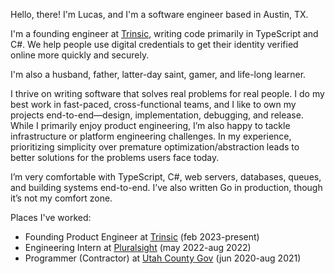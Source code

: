 Hello, there! I'm Lucas, and I'm a software engineer based in Austin, TX.

I'm a founding engineer at [Trinsic](https://trinsic.id/), writing code primarily in TypeScript and C#. We help people use digital credentials to get their identity verified online more quickly and securely.

I'm also a husband, father, latter-day saint, gamer, and life-long learner.

I thrive on writing software that solves real problems for real people. I do my best work in fast-paced, cross-functional teams, and I like to own my projects end-to-end—design, implementation, debugging, and release. While I primarily enjoy product engineering, I’m also happy to tackle infrastructure or platform engineering challenges. In my experience, prioritizing simplicity over premature optimization/abstraction leads to better solutions for the problems users face today.

I’m very comfortable with TypeScript, C#, web servers, databases, queues, and building systems end-to-end. I’ve also written Go in production, though it’s not my comfort zone.

Places I've worked:

- Founding Product Engineer at [Trinsic](https://trinsic.id/) (feb 2023-present)
- Engineering Intern at [Pluralsight](https://www.pluralsight.com/) (may 2022-aug 2022)
- Programmer (Contractor) at [Utah County Gov](https://www.utahcounty.gov/) (jun 2020-aug 2021)
